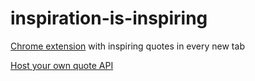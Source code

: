 # inspiration-is-inspiring
[Chrome extension](https://chrome.google.com/webstore/detail/be-inspired/olaniaijnbebaejlmfebampbghglmdmo) with inspiring quotes in every new tab

[Host your own quote API](https://github.com/zvakanaka/inspiration-api)
